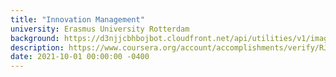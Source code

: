 ```yaml
---
title: "Innovation Management"
university: Erasmus University Rotterdam
background: https://d3njjcbhbojbot.cloudfront.net/api/utilities/v1/imageproxy/http://coursera-university-assets.s3.amazonaws.com/b0/c7eade44b34c0385386e23f124d70d/EUR.png?auto=format%2Ccompress&dpr=1&w=80&h=80
description: https://www.coursera.org/account/accomplishments/verify/RJCR9643R48R
date: 2021-10-01 00:00:00 -0400
---
```

